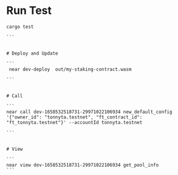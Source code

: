 # Run Test
````
cargo test

```


# Deploy and Update

```
 near dev-deploy  out/my-staking-contract.wasm 

```


# Call 

```
near call dev-1658532518731-29971022106934 new_default_config '{"owner_id": "tonnyta.testnet", "ft_contract_id": "ft_tonnyta.testnet"}' --accountId tonnyta.testnet

```


# View 

```
near view dev-1658532518731-29971022106934 get_pool_info
```